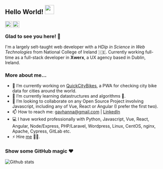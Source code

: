 ## Hello World! <img src="https://raw.githubusercontent.com/iampavangandhi/iampavangandhi/master/gifs/Hi.gif" width="30px"></h2>

<a href="https://linkedin.com/in/gavhanna">
  <img align="left" alt="Gav's Linkdein" width="22px" src="https://cdn.jsdelivr.net/npm/simple-icons@v3/icons/linkedin.svg" />
</a>
<a href="mailto:gavhanna@gmail.com">
  <img align="left" alt="Gav's Instagram" width="22px" src="https://cdn.jsdelivr.net/npm/simple-icons@v3/icons/gmail.svg" />
</a>

<br />

### Glad to see you here! 🤩

I'm a largely selt-taught web developer with a _HDip in Science in Web Technologies_ from National College of Ireland :ireland:. Currently working full-time as a full-stack developer in **Xwerx**, a UX agency based in Dublin, Ireland.

### More about me...

- 🔭 I’m currently working on [QuickCityBikes](quickcitybikes.com), a PWA for checking city bike data for cities around the world.
- 🌱 I’m currently learning datastructures and algorithms 🚀.
- 👯 I’m looking to collaborate on any Open Source Project involving Javascript, including any of Vue, React or Angular (I prefer the first two).
- 📫 How to reach me: gavhanna@gmail.com | [LinkedIn](https://linkedin.com/in/gavhanna)
- 💻 I have worked professionally with Python, Javascript, Vue, React, Angular, Node/Express, PHP/Laravel, Wordpress, Linux, CentOS, nginx, Apache, Cypress, GitLab etc.
- ⚡ Hire [me](mailto:gavhanna@gmail.com?Subject=Hello%20Gavin) 👨‍💻.

### Show some GitHub magic ❤️

![Github stats](https://github-readme-stats.vercel.app/api?username=gavhanna&show_icons=true&hide_border=true)
